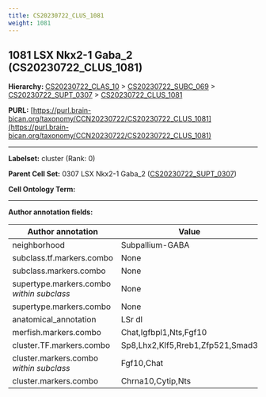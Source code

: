 ```yaml
---
title: CS20230722_CLUS_1081
weight: 1081
---
```

## 1081 LSX Nkx2-1 Gaba_2 (CS20230722_CLUS_1081)
<b>Hierarchy: </b>
[CS20230722_CLAS_10](../CS20230722_CLAS_10) >
[CS20230722_SUBC_069](../CS20230722_SUBC_069) >
[CS20230722_SUPT_0307](../CS20230722_SUPT_0307) >
[CS20230722_CLUS_1081](../CS20230722_CLUS_1081)

**PURL:** [https://purl.brain-bican.org/taxonomy/CCN20230722/CS20230722_CLUS_1081](https://purl.brain-bican.org/taxonomy/CCN20230722/CS20230722_CLUS_1081)

---


**Labelset:** cluster (Rank: 0)

**Parent Cell Set:** 0307 LSX Nkx2-1 Gaba_2 ([CS20230722_SUPT_0307](../CS20230722_SUPT_0307))



**Cell Ontology Term:** 

[MARKER GENES.]: #


---

[TRANSFERRED ANNOTATIONS.]: #


[AUTHOR ANNOTATION FIELDS.]: #


**Author annotation fields:**

| Author annotation | Value |
|-------------------|-------|
|neighborhood|Subpallium-GABA|
|subclass.tf.markers.combo|None|
|subclass.markers.combo|None|
|supertype.markers.combo _within subclass_|None|
|supertype.markers.combo|None|
|anatomical_annotation|LSr dl|
|merfish.markers.combo|Chat,Igfbpl1,Nts,Fgf10|
|cluster.TF.markers.combo|Sp8,Lhx2,Klf5,Rreb1,Zfp521,Smad3|
|cluster.markers.combo _within subclass_|Fgf10,Chat|
|cluster.markers.combo|Chrna10,Cytip,Nts|

